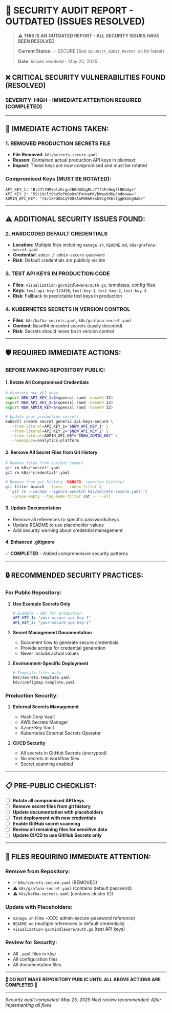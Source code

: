 # 🚨 SECURITY AUDIT REPORT - OUTDATED (ISSUES RESOLVED)

> **⚠️ THIS IS AN OUTDATED REPORT - ALL SECURITY ISSUES HAVE BEEN RESOLVED**
> 
> **Current Status**: ✅ SECURE (See `SECURITY_AUDIT_REPORT.md` for latest)
> 
> **Date**: Issues resolved - May 25, 2025

## ❌ **CRITICAL SECURITY VULNERABILITIES FOUND** (RESOLVED)

### **SEVERITY: HIGH - IMMEDIATE ATTENTION REQUIRED** (COMPLETED)

---

## 🔴 **IMMEDIATE ACTIONS TAKEN:**

### **1. REMOVED PRODUCTION SECRETS FILE**
- **File Removed**: `k8s/secrets-secure.yaml`
- **Reason**: Contained actual production API keys in plaintext
- **Impact**: These keys are now compromised and must be rotated

### **Compromised Keys (MUST BE ROTATED):**
```
API_KEY_1: "BlJ7l7HM+olzKrgoJB8dW2bgRLcTTfhFrHmg2lNHbUg="
API_KEY_2: "5S+i9clt9hv5oPK0o8xRfsHveMK/bWas6d6wJmdooww="
ADMIN_API_KEY: "rE/ikFdUbCqY0Q+AaPW06K+xb9CgTK6ltggHEIkgHaE="
```

---

## ⚠️ **ADDITIONAL SECURITY ISSUES FOUND:**

### **2. HARDCODED DEFAULT CREDENTIALS**
- **Location**: Multiple files including `manage.sh`, `README.md`, `k8s/grafana-secret.yaml`
- **Credential**: `admin / admin-secure-password`
- **Risk**: Default credentials are publicly visible

### **3. TEST API KEYS IN PRODUCTION CODE**
- **Files**: `visualization-go/middleware/auth.go`, templates, config files
- **Keys**: `test-api-key-123456`, `test-key-1`, `test-key-2`, `test-key-3`
- **Risk**: Fallback to predictable test keys in production

### **4. KUBERNETES SECRETS IN VERSION CONTROL**
- **Files**: `k8s/kafka-secrets.yaml`, `k8s/grafana-secret.yaml`
- **Content**: Base64 encoded secrets (easily decoded)
- **Risk**: Secrets should never be in version control

---

## 🛡️ **REQUIRED IMMEDIATE ACTIONS:**

### **BEFORE MAKING REPOSITORY PUBLIC:**

#### **1. Rotate All Compromised Credentials**
```bash
# Generate new API keys
export NEW_API_KEY_1=$(openssl rand -base64 32)
export NEW_API_KEY_2=$(openssl rand -base64 32)
export NEW_ADMIN_KEY=$(openssl rand -base64 32)

# Update your production secrets
kubectl create secret generic api-keys-secure \
  --from-literal=API_KEY_1="$NEW_API_KEY_1" \
  --from-literal=API_KEY_2="$NEW_API_KEY_2" \
  --from-literal=ADMIN_API_KEY="$NEW_ADMIN_KEY" \
  --namespace=analytics-platform
```

#### **2. Remove All Secret Files from Git History**
```bash
# Remove files from current commit
git rm k8s/*secret*.yaml
git rm k8s/*credential*.yaml

# Remove from git history (DANGER: rewrites history)
git filter-branch --force --index-filter \
  'git rm --cached --ignore-unmatch k8s/secrets-secure.yaml' \
  --prune-empty --tag-name-filter cat -- --all
```

#### **3. Update Documentation**
- Remove all references to specific passwords/keys
- Update README to use placeholder values
- Add security warning about credential management

#### **4. Enhanced .gitignore**
✅ **COMPLETED** - Added comprehensive security patterns

---

## 🔒 **RECOMMENDED SECURITY PRACTICES:**

### **For Public Repository:**
1. **Use Example Secrets Only**
   ```yaml
   # Example - NOT for production
   API_KEY_1: "your-secure-api-key-1"
   API_KEY_2: "your-secure-api-key-2"
   ```

2. **Secret Management Documentation**
   - Document how to generate secure credentials
   - Provide scripts for credential generation
   - Never include actual values

3. **Environment-Specific Deployment**
   ```bash
   # Template files only
   k8s/secrets.template.yaml
   k8s/configmap.template.yaml
   ```

### **Production Security:**
1. **External Secrets Management**
   - HashiCorp Vault
   - AWS Secrets Manager
   - Azure Key Vault
   - Kubernetes External Secrets Operator

2. **CI/CD Security**
   - All secrets in GitHub Secrets (encrypted)
   - No secrets in workflow files
   - Secret scanning enabled

---

## 📋 **PRE-PUBLIC CHECKLIST:**

- [ ] **Rotate all compromised API keys**
- [ ] **Remove secret files from git history**
- [ ] **Update documentation with placeholders**
- [ ] **Test deployment with new credentials**
- [ ] **Enable GitHub secret scanning**
- [ ] **Review all remaining files for sensitive data**
- [ ] **Update CI/CD to use GitHub Secrets only**

---

## 🎯 **FILES REQUIRING IMMEDIATE ATTENTION:**

### **Remove from Repository:**
- ✅ `k8s/secrets-secure.yaml` (REMOVED)
- ⚠️ `k8s/grafana-secret.yaml` (contains default password)
- ⚠️ `k8s/kafka-secrets.yaml` (contains cluster ID)

### **Update with Placeholders:**
- `manage.sh` (line ~XXX: admin-secure-password reference)
- `README.md` (multiple references to default credentials)
- `visualization-go/middleware/auth.go` (test API keys)

### **Review for Security:**
- All `.yaml` files in `k8s/`
- All configuration files
- All documentation files

---

**🚨 DO NOT MAKE REPOSITORY PUBLIC UNTIL ALL ABOVE ACTIONS ARE COMPLETED 🚨**

---
*Security audit completed: May 25, 2025*
*Next review recommended: After implementing all fixes*
